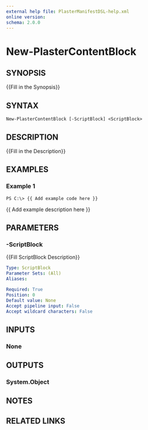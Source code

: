 ```yaml
---
external help file: PlasterManifestDSL-help.xml
online version: 
schema: 2.0.0
---
```


# New-PlasterContentBlock

## SYNOPSIS
{{Fill in the Synopsis}}

## SYNTAX

```
New-PlasterContentBlock [-ScriptBlock] <ScriptBlock>
```

## DESCRIPTION
{{Fill in the Description}}

## EXAMPLES

### Example 1
```
PS C:\> {{ Add example code here }}
```

{{ Add example description here }}

## PARAMETERS

### -ScriptBlock
{{Fill ScriptBlock Description}}

```yaml
Type: ScriptBlock
Parameter Sets: (All)
Aliases: 

Required: True
Position: 0
Default value: None
Accept pipeline input: False
Accept wildcard characters: False
```

## INPUTS

### None


## OUTPUTS

### System.Object

## NOTES

## RELATED LINKS

